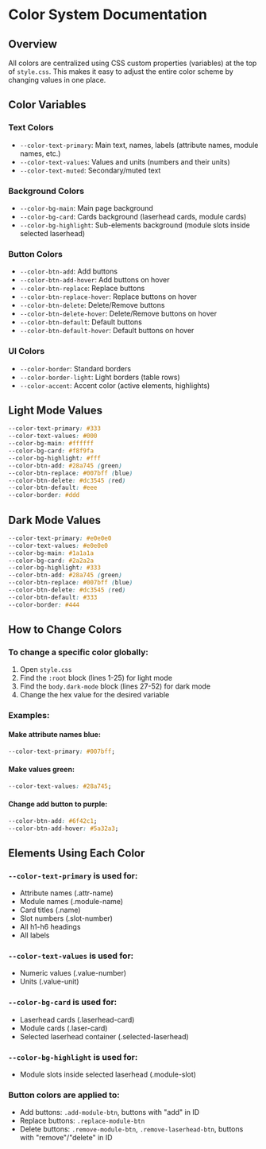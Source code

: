 # Color System Documentation

## Overview
All colors are centralized using CSS custom properties (variables) at the top of `style.css`. This makes it easy to adjust the entire color scheme by changing values in one place.

## Color Variables

### Text Colors
- `--color-text-primary`: Main text, names, labels (attribute names, module names, etc.)
- `--color-text-values`: Values and units (numbers and their units)
- `--color-text-muted`: Secondary/muted text

### Background Colors
- `--color-bg-main`: Main page background
- `--color-bg-card`: Cards background (laserhead cards, module cards)
- `--color-bg-highlight`: Sub-elements background (module slots inside selected laserhead)

### Button Colors
- `--color-btn-add`: Add buttons
- `--color-btn-add-hover`: Add buttons on hover
- `--color-btn-replace`: Replace buttons
- `--color-btn-replace-hover`: Replace buttons on hover
- `--color-btn-delete`: Delete/Remove buttons
- `--color-btn-delete-hover`: Delete/Remove buttons on hover
- `--color-btn-default`: Default buttons
- `--color-btn-default-hover`: Default buttons on hover

### UI Colors
- `--color-border`: Standard borders
- `--color-border-light`: Light borders (table rows)
- `--color-accent`: Accent color (active elements, highlights)

## Light Mode Values
```css
--color-text-primary: #333
--color-text-values: #000
--color-bg-main: #ffffff
--color-bg-card: #f8f9fa
--color-bg-highlight: #fff
--color-btn-add: #28a745 (green)
--color-btn-replace: #007bff (blue)
--color-btn-delete: #dc3545 (red)
--color-btn-default: #eee
--color-border: #ddd
```

## Dark Mode Values
```css
--color-text-primary: #e0e0e0
--color-text-values: #e0e0e0
--color-bg-main: #1a1a1a
--color-bg-card: #2a2a2a
--color-bg-highlight: #333
--color-btn-add: #28a745 (green)
--color-btn-replace: #007bff (blue)
--color-btn-delete: #dc3545 (red)
--color-btn-default: #333
--color-border: #444
```

## How to Change Colors

### To change a specific color globally:
1. Open `style.css`
2. Find the `:root` block (lines 1-25) for light mode
3. Find the `body.dark-mode` block (lines 27-52) for dark mode
4. Change the hex value for the desired variable

### Examples:

#### Make attribute names blue:
```css
--color-text-primary: #007bff;
```

#### Make values green:
```css
--color-text-values: #28a745;
```

#### Change add button to purple:
```css
--color-btn-add: #6f42c1;
--color-btn-add-hover: #5a32a3;
```

## Elements Using Each Color

### `--color-text-primary` is used for:
- Attribute names (.attr-name)
- Module names (.module-name)
- Card titles (.name)
- Slot numbers (.slot-number)
- All h1-h6 headings
- All labels

### `--color-text-values` is used for:
- Numeric values (.value-number)
- Units (.value-unit)

### `--color-bg-card` is used for:
- Laserhead cards (.laserhead-card)
- Module cards (.laser-card)
- Selected laserhead container (.selected-laserhead)

### `--color-bg-highlight` is used for:
- Module slots inside selected laserhead (.module-slot)

### Button colors are applied to:
- Add buttons: `.add-module-btn`, buttons with "add" in ID
- Replace buttons: `.replace-module-btn`
- Delete buttons: `.remove-module-btn`, `.remove-laserhead-btn`, buttons with "remove"/"delete" in ID
